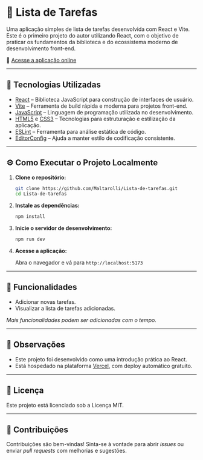# 📝 Lista de Tarefas

Uma aplicação simples de lista de tarefas desenvolvida com React e Vite. Este é o primeiro projeto do autor utilizando React, com o objetivo de praticar os fundamentos da biblioteca e do ecossistema moderno de desenvolvimento front-end.

🔗 [Acesse a aplicação online](https://lista-de-tarefas-indol.vercel.app)

---

## 🚀 Tecnologias Utilizadas

- [React](https://reactjs.org/) – Biblioteca JavaScript para construção de interfaces de usuário.
- [Vite](https://vitejs.dev/) – Ferramenta de build rápida e moderna para projetos front-end.
- [JavaScript](https://developer.mozilla.org/pt-BR/docs/Web/JavaScript) – Linguagem de programação utilizada no desenvolvimento.
- [HTML5](https://developer.mozilla.org/pt-BR/docs/Web/HTML) e [CSS3](https://developer.mozilla.org/pt-BR/docs/Web/CSS) – Tecnologias para estruturação e estilização da aplicação.
- [ESLint](https://eslint.org/) – Ferramenta para análise estática de código.
- [EditorConfig](https://editorconfig.org/) – Ajuda a manter estilo de codificação consistente.

---

## ⚙️ Como Executar o Projeto Localmente

1. **Clone o repositório:**

   ```bash
   git clone https://github.com/Maltarolli/Lista-de-tarefas.git
   cd Lista-de-tarefas
   ```

2. **Instale as dependências:**

   ```bash
   npm install
   ```

3. **Inicie o servidor de desenvolvimento:**

   ```bash
   npm run dev
   ```

4. **Acesse a aplicação:**

   Abra o navegador e vá para `http://localhost:5173`

---

## 🧩 Funcionalidades

- Adicionar novas tarefas.
- Visualizar a lista de tarefas adicionadas.

*Mais funcionalidades podem ser adicionadas com o tempo.*

---

## 📌 Observações

- Este projeto foi desenvolvido como uma introdução prática ao React.
- Está hospedado na plataforma [Vercel](https://vercel.com/), com deploy automático gratuito.

---

## 📄 Licença

Este projeto está licenciado sob a Licença MIT.

---

## 🤝 Contribuições

Contribuições são bem-vindas! Sinta-se à vontade para abrir *issues* ou enviar *pull requests* com melhorias e sugestões.
